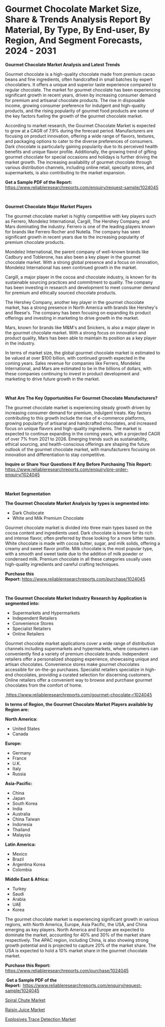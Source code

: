 <p><h1>Gourmet Chocolate Market Size, Share & Trends Analysis Report By Material, By Type, By End-user, By Region, And Segment Forecasts, 2024 - 2031</h1></p><p><strong>Gourmet Chocolate Market Analysis and Latest Trends</strong></p>
<p><p>Gourmet chocolate is a high-quality chocolate made from premium cacao beans and fine ingredients, often handcrafted in small batches by expert chocolatiers. It offers a unique and superior taste experience compared to regular chocolate. The market for gourmet chocolate has been experiencing significant growth in recent years, driven by increasing consumer demand for premium and artisanal chocolate products. The rise in disposable income, growing consumer preference for indulgent and high-quality products, and the rising popularity of gourmet food products are some of the key factors fueling the growth of the gourmet chocolate market.</p><p>According to market research, the Gourmet Chocolate Market is expected to grow at a CAGR of 7.9% during the forecast period. Manufacturers are focusing on product innovation, offering a wide range of flavors, textures, and packaging options to cater to the diverse preferences of consumers. Dark chocolate is particularly gaining popularity due to its perceived health benefits and unique flavor profile. Additionally, the growing trend of gifting gourmet chocolate for special occasions and holidays is further driving the market growth. The increasing availability of gourmet chocolate through various distribution channels, including online retail, specialty stores, and supermarkets, is also contributing to the market expansion.</p></p>
<p><strong>Get a Sample PDF of the Report:&nbsp;</strong> <a href="https://www.reliableresearchreports.com/enquiry/request-sample/1024045">https://www.reliableresearchreports.com/enquiry/request-sample/1024045</a></p>
<p>&nbsp;</p>
<p><strong>Gourmet Chocolate Major Market Players</strong></p>
<p><p>The gourmet chocolate market is highly competitive with key players such as Ferrero, Mondelez International, Cargill, The Hershey Company, and Mars dominating the industry. Ferrero is one of the leading players known for brands like Ferrero Rocher and Nutella. The company has seen significant growth in recent years due to the increasing popularity of premium chocolate products.</p><p>Mondelez International, the parent company of well-known brands like Cadbury and Toblerone, has also been a key player in the gourmet chocolate market. With a strong global presence and a focus on innovation, Mondelez International has seen continued growth in the market.</p><p>Cargill, a major player in the cocoa and chocolate industry, is known for its sustainable sourcing practices and commitment to quality. The company has been investing in research and development to meet consumer demand for premium and ethically sourced chocolate products.</p><p>The Hershey Company, another key player in the gourmet chocolate market, has a strong presence in North America with brands like Hershey's and Reese's. The company has been focusing on expanding its product offerings and investing in marketing to drive growth in the market.</p><p>Mars, known for brands like M&M's and Snickers, is also a major player in the gourmet chocolate market. With a strong focus on innovation and product quality, Mars has been able to maintain its position as a key player in the industry.</p><p>In terms of market size, the global gourmet chocolate market is estimated to be valued at over $100 billion, with continued growth expected in the coming years. Sales revenue for companies like Ferrero, Mondelez International, and Mars are estimated to be in the billions of dollars, with these companies continuing to invest in product development and marketing to drive future growth in the market.</p></p>
<p>&nbsp;</p>
<p><strong>What Are The Key Opportunities For Gourmet Chocolate Manufacturers?</strong></p>
<p><p>The gourmet chocolate market is experiencing steady growth driven by increasing consumer demand for premium, indulgent treats. Key factors contributing to this growth include the rise of e-commerce platforms, growing popularity of artisanal and handcrafted chocolates, and increased focus on unique flavors and high-quality ingredients. The market is expected to continue expanding in the coming years, with a projected CAGR of over 7% from 2021 to 2026. Emerging trends such as sustainability, ethical sourcing, and health-conscious offerings are shaping the future outlook of the gourmet chocolate market, with manufacturers focusing on innovation and differentiation to stay competitive.</p></p>
<p><strong>Inquire or Share Your Questions If Any Before Purchasing This Report:</strong> <a href="https://www.reliableresearchreports.com/enquiry/pre-order-enquiry/1024045">https://www.reliableresearchreports.com/enquiry/pre-order-enquiry/1024045</a></p>
<p>&nbsp;</p>
<p><strong>Market Segmentation</strong></p>
<p><strong>The Gourmet Chocolate Market Analysis by types is segmented into:</strong></p>
<p><ul><li>Dark Cholocate</li><li>White and Milk Premium Chocolate</li></ul></p>
<p><p>Gourmet chocolate market is divided into three main types based on the cocoa content and ingredients used. Dark chocolate is known for its rich and intense flavor, often preferred by those looking for a more bitter taste. White chocolate is made with cocoa butter, sugar, and milk solids, offering a creamy and sweet flavor profile. Milk chocolate is the most popular type, with a smooth and sweet taste due to the addition of milk powder or condensed milk. Premium chocolate in all these categories usually uses high-quality ingredients and careful crafting techniques.</p></p>
<p><strong>Purchase this Report:&nbsp;</strong><a href="https://www.reliableresearchreports.com/purchase/1024045">https://www.reliableresearchreports.com/purchase/1024045</a></p>
<p>&nbsp;</p>
<p><strong>The Gourmet Chocolate Market Industry Research by Application is segmented into:</strong></p>
<p><ul><li>Supermarkets and Hypermarkets</li><li>Independent Retailers</li><li>Convenience Stores</li><li>Specialist Retailers</li><li>Online Retailers</li></ul></p>
<p><p>Gourmet chocolate market applications cover a wide range of distribution channels including supermarkets and hypermarkets, where consumers can conveniently find a variety of premium chocolate brands. Independent retailers offer a personalized shopping experience, showcasing unique and artisan chocolates. Convenience stores make gourmet chocolates accessible for on-the-go purchases. Specialist retailers specialize in high-end chocolates, providing a curated selection for discerning customers. Online retailers offer a convenient way to browse and purchase gourmet chocolates from the comfort of home.</p></p>
<p><a href="https://www.reliableresearchreports.com/gourmet-chocolate-r1024045">&nbsp;https://www.reliableresearchreports.com/gourmet-chocolate-r1024045</a></p>
<p><strong>In terms of Region, the Gourmet Chocolate Market Players available by Region are:</strong></p>
<p>
    <p> <strong> North America: </strong>
        <ul>
            <li>United States</li>
            <li>Canada</li>
        </ul>
        </p> 
    <p> <strong> Europe: </strong>
        <ul>
            <li>Germany</li>
            <li>France</li>
            <li>U.K.</li>
            <li>Italy</li>
            <li>Russia</li>
        </ul>
        </p> 
    <p> <strong> Asia-Pacific: </strong>
        <ul>
            <li>China</li>
            <li>Japan</li>
            <li>South Korea</li>
            <li>India</li>
            <li>Australia</li>
            <li>China Taiwan</li>
            <li>Indonesia</li>
            <li>Thailand</li>
            <li>Malaysia</li>
        </ul>
        </p> 
    <p> <strong> Latin America: </strong>
        <ul>
            <li>Mexico</li>
            <li>Brazil</li>
            <li>Argentina Korea</li>
            <li>Colombia</li>
        </ul>
        </p> 
    <p> <strong> Middle East & Africa: </strong>
        <ul>
            <li>Turkey</li>
            <li>Saudi</li>
            <li>Arabia</li>
            <li>UAE</li>
            <li>Korea</li>
        </ul>
    </p>
    </p>
<p><p>The gourmet chocolate market is experiencing significant growth in various regions, with North America, Europe, Asia Pacific, the USA, and China emerging as key players. North America and Europe are expected to dominate the market, accounting for 40% and 30% of the market share respectively. The APAC region, including China, is also showing strong growth potential and is projected to capture 20% of the market share. The USA is expected to hold a 10% market share in the gourmet chocolate market.</p></p>
<p><strong>Purchase this Report: </strong><a href="https://www.reliableresearchreports.com/purchase/1024045">https://www.reliableresearchreports.com/purchase/1024045</a></p>
<p>&nbsp;<strong>Get a Sample PDF of the Report:&nbsp;&nbsp;</strong><a href="https://www.reliableresearchreports.com/enquiry/request-sample/1024045">https://www.reliableresearchreports.com/enquiry/request-sample/1024045</a></p>
<p><strong></strong></p>
<p><p><a href="https://www.linkedin.com/pulse/analyzing-spiral-chute-market-global-industry-perspective-jgxzc">Spiral Chute Market</a></p><p><a href="https://www.linkedin.com/pulse/raisin-juice-market-furnishes-information-share-trends-growth-ct4bc">Raisin Juice Market</a></p><p><a href="https://www.linkedin.com/pulse/explosives-trace-detectionnbspmarket-focuses-market-share-size-akpwf">Explosives Trace Detection Market</a></p></p>